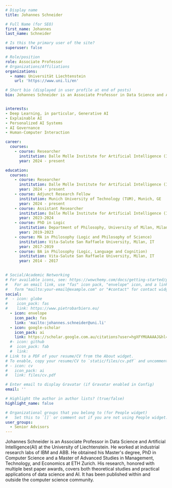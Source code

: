 ```yaml
---
# Display name
title: Johannes Schneider

# Full Name (for SEO)
first_name: Johannes
last_name: Schneider

# Is this the primary user of the site?
superuser: false

# Role/position
role: Associate Professor
# Organizations/Affiliations
organizations:
  - name: Universität Liechtenstein
    url: 'https://www.uni.li/en'

# Short bio (displayed in user profile at end of posts)
bio: Johannes Schneider is an Associate Professor in Data Science and Artificial Intelligence (AI) at the University of Liechtenstein. He worked at industrial research labs of IBM and ABB. He obtained his Master's degree, PhD in Computer Science and a Master of Advanced Studies in Management, Technology, and Economics at ETH Zurich. His research, honored with multiple best paper awards, covers both theoretical studies and practical applications of data science and AI. It has been published within and outside the computer science community.


interests:
- Deep Learning, in particular, Generative AI
- Explainable AI
- Personalized AI Systems
- AI Governance
- Human-Computer Interaction

career:
  courses:
    - course: Researcher
      institution: Dalle Molle Institute for Artificial Intelligence (IDSIA USI-SUPSI), Lugano, CH
      year: 2024 - present

education:
  courses:
    - course: Researcher
      institution: Dalle Molle Institute for Artificial Intelligence (IDSIA USI-SUPSI), Lugano, CH
      year: 2024 - present
    - course: Adjunct Research Fellow 
      institution: Munich University of Technology (TUM), Munich, GE
      year: 2024 - present
    - course: Assistant Researcher 
      institution: Dalle Molle Institute for Artificial Intelligence (IDSIA USI-SUPSI), Lugano, CH
      year: 2023-2024
    - course: PhD in Logic 
      institution: Department of Philosophy, University of Milan, Milan, IT
      year: 2019-2023
    - course: MA in Philosophy (Logic and Philosophy of Science) 
      institution: Vita-Salute San Raffaele University, Milan, IT
      year: 2017-2019
    - course: BA in Philosophy (Logic, Language and Cognition) 
      institution: Vita-Salute San Raffaele University, Milan, IT
      year: 2014 - 2017

  
# Social/Academic Networking
# For available icons, see: https://wowchemy.com/docs/getting-started/page-builder/#icons
#   For an email link, use "fas" icon pack, "envelope" icon, and a link in the
#   form "mailto:your-email@example.com" or "#contact" for contact widget.
social:
#  - icon: globe
#    icon_pack: fas
#    link: https://www.pietrobarbiero.eu/
  - icon: envelope
    icon_pack: fas
    link: 'mailto:johannes.schneider@uni.li'
  - icon: google-scholar
    icon_pack: ai
    link: https://scholar.google.com.au/citations?user=hgXFYMUAAAAJ&hl=en
  #- icon: github
  #  icon_pack: fab
  #  link: 
# Link to a PDF of your resume/CV from the About widget.
# To enable, copy your resume/CV to `static/files/cv.pdf` and uncomment the lines below.
# - icon: cv
#   icon_pack: ai
#   link: files/cv.pdf

# Enter email to display Gravatar (if Gravatar enabled in Config)
email: ''

# Highlight the author in author lists? (true/false)
highlight_name: false

# Organizational groups that you belong to (for People widget)
#   Set this to `[]` or comment out if you are not using People widget.
user_groups:
  - Senior Advisors
---
```


Johannes Schneider is an Associate Professor in Data Science and Artificial Intelligence(AI) at the University of Liechtenstein. He worked at industrial research labs of IBM and ABB. He obtained his Master's degree, PhD in Computer Science and a Master of Advanced Studies in Management, Technology, and Economics at ETH Zurich. His research, honored with multiple best paper awards, covers both theoretical studies and practical applications of data science and AI. It has been published within and outside the computer science community.

